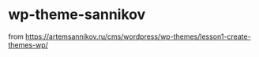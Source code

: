 # wp-theme-sannikov
from https://artemsannikov.ru/cms/wordpress/wp-themes/lesson1-create-themes-wp/

